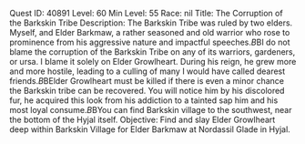 Quest ID: 40891
Level: 60
Min Level: 55
Race: nil
Title: The Corruption of the Barkskin Tribe
Description: The Barkskin Tribe was ruled by two elders. Myself, and Elder Barkmaw, a rather seasoned and old warrior who rose to prominence from his aggressive nature and impactful speeches.$B$BI do not blame the corruption of the Barkskin Tribe on any of its warriors, gardeners, or ursa. I blame it solely on Elder Growlheart. During his reign, he grew more and more hostile, leading to a culling of many I would have called dearest friends.$B$BElder Growlheart must be killed if there is even a minor chance the Barkskin tribe can be recovered. You will notice him by his discolored fur, he acquired this look from his addiction to a tainted sap him and his most loyal consume.$B$BYou can find Barkskin village to the southwest, near the bottom of the Hyjal itself.
Objective: Find and slay Elder Growlheart deep within Barkskin Village for Elder Barkmaw at Nordassil Glade in Hyjal.
